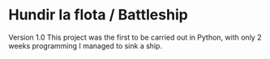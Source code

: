 # Hundir la flota / Battleship
Version 1.0 
This project was the first to be carried out in Python, with only 2 weeks programming I managed to sink a ship.
